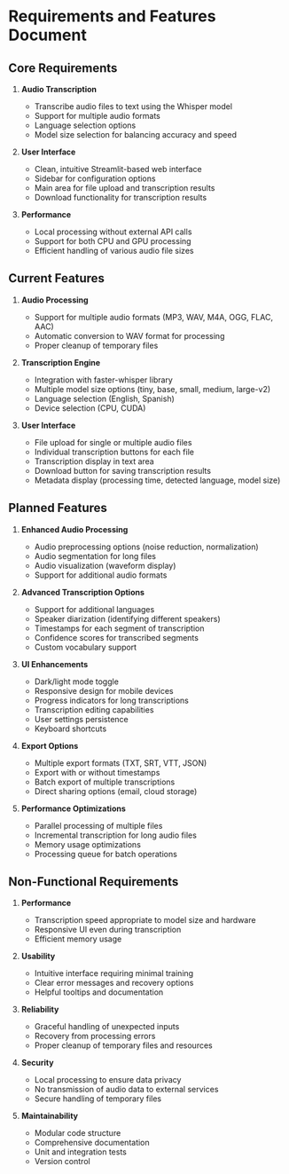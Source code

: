 # Requirements and Features Document

## Core Requirements

1. **Audio Transcription**
   - Transcribe audio files to text using the Whisper model
   - Support for multiple audio formats
   - Language selection options
   - Model size selection for balancing accuracy and speed

2. **User Interface**
   - Clean, intuitive Streamlit-based web interface
   - Sidebar for configuration options
   - Main area for file upload and transcription results
   - Download functionality for transcription results

3. **Performance**
   - Local processing without external API calls
   - Support for both CPU and GPU processing
   - Efficient handling of various audio file sizes

## Current Features

1. **Audio Processing**
   - Support for multiple audio formats (MP3, WAV, M4A, OGG, FLAC, AAC)
   - Automatic conversion to WAV format for processing
   - Proper cleanup of temporary files

2. **Transcription Engine**
   - Integration with faster-whisper library
   - Multiple model size options (tiny, base, small, medium, large-v2)
   - Language selection (English, Spanish)
   - Device selection (CPU, CUDA)

3. **User Interface**
   - File upload for single or multiple audio files
   - Individual transcription buttons for each file
   - Transcription display in text area
   - Download button for saving transcription results
   - Metadata display (processing time, detected language, model size)

## Planned Features

1. **Enhanced Audio Processing**
   - Audio preprocessing options (noise reduction, normalization)
   - Audio segmentation for long files
   - Audio visualization (waveform display)
   - Support for additional audio formats

2. **Advanced Transcription Options**
   - Support for additional languages
   - Speaker diarization (identifying different speakers)
   - Timestamps for each segment of transcription
   - Confidence scores for transcribed segments
   - Custom vocabulary support

3. **UI Enhancements**
   - Dark/light mode toggle
   - Responsive design for mobile devices
   - Progress indicators for long transcriptions
   - Transcription editing capabilities
   - User settings persistence
   - Keyboard shortcuts

4. **Export Options**
   - Multiple export formats (TXT, SRT, VTT, JSON)
   - Export with or without timestamps
   - Batch export of multiple transcriptions
   - Direct sharing options (email, cloud storage)

5. **Performance Optimizations**
   - Parallel processing of multiple files
   - Incremental transcription for long audio files
   - Memory usage optimizations
   - Processing queue for batch operations

## Non-Functional Requirements

1. **Performance**
   - Transcription speed appropriate to model size and hardware
   - Responsive UI even during transcription
   - Efficient memory usage

2. **Usability**
   - Intuitive interface requiring minimal training
   - Clear error messages and recovery options
   - Helpful tooltips and documentation

3. **Reliability**
   - Graceful handling of unexpected inputs
   - Recovery from processing errors
   - Proper cleanup of temporary files and resources

4. **Security**
   - Local processing to ensure data privacy
   - No transmission of audio data to external services
   - Secure handling of temporary files

5. **Maintainability**
   - Modular code structure
   - Comprehensive documentation
   - Unit and integration tests
   - Version control
